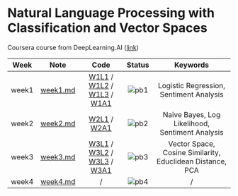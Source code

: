 # Natural Language Processing with Classification and Vector Spaces

Coursera course from DeepLearning.AI ([link](https://www.coursera.org/learn/classification-vector-spaces-in-nlp?specialization=natural-language-processing))

<div align="center">

| **Week** |                                        **Note**                                         |                                                                                                                                                                                                                                                   **Code**                                                                                                                                                                                                                                                   |              **Status**              |                       **Keywords**                        |
| :------: | :-------------------------------------------------------------------------------------: | :----------------------------------------------------------------------------------------------------------------------------------------------------------------------------------------------------------------------------------------------------------------------------------------------------------------------------------------------------------------------------------------------------------------------------------------------------------------------------------------------------------: | :----------------------------------: | :-------------------------------------------------------: |
|  week1   | [week1.md](https://github.com/yixiaowang2001/NLP_Notes/blob/main/Course1/note/week1.md) | [W1L1](https://github.com/yixiaowang2001/NLP_Notes/blob/main/Course1/code/lab/W1/C1_W1_lecture_nb_01_preprocessing.ipynb) / [W1L2](https://github.com/yixiaowang2001/NLP_Notes/blob/main/Course1/code/lab/W1/C1_W1_lecture_nb_02_word%20frequencies.ipynb) / [W1L3](https://github.com/yixiaowang2001/NLP_Notes/blob/main/Course1/code/lab/W1/C1_W1_lecture_nb_03_logistic_regression_model.ipynb) / [W1A1](https://github.com/yixiaowang2001/NLP_Notes/blob/main/Course1/code/hw/W1/C1_W1_Assignment.ipynb) | ![pb1](https://progress-bar.dev/100) |          Logistic Regression, Sentiment Analysis          |
|  week2   | [week2.md](https://github.com/yixiaowang2001/NLP_Notes/blob/main/Course1/note/week2.md) |                                                                                                                                [W2L1](https://github.com/yixiaowang2001/NLP_Notes/blob/main/Course1/code/lab/W2/C1_W2_lecture_nb_01_visualizing_naive_bayes.ipynb) / [W2A1](https://github.com/yixiaowang2001/NLP_Notes/blob/main/Course1/code/hw/W2/C1_W2_Assignment.ipynb)                                                                                                                                 | ![pb2](https://progress-bar.dev/100) |      Naive Bayes, Log Likelihood, Sentiment Analysis      |
|  week3   | [week3.md](https://github.com/yixiaowang2001/NLP_Notes/blob/main/Course1/note/week3.md) |      [W3L1](https://github.com/yixiaowang2001/NLP_Notes/blob/main/Course1/code/lab/W3/C1_W3_lecture_nb_01_linear_algebra.ipynb) / [W3L2](https://github.com/yixiaowang2001/NLP_Notes/blob/main/Course1/code/lab/W3/C1_W3_lecture_nb_02_manipulating_word_embeddings.ipynb) / [W3L3](https://github.com/yixiaowang2001/NLP_Notes/blob/main/Course1/code/lab/W3/C1_W3_lecture_nb_03_pca.ipynb) / [W3A1](https://github.com/yixiaowang2001/NLP_Notes/blob/main/Course1/code/hw/W3/C1_W3_Assignment.ipynb)       | ![pb3](https://progress-bar.dev/100) | Vector Space, Cosine Similarity, Educlidean Distance, PCA |
|  week4   | [week4.md](https://github.com/yixiaowang2001/NLP_Notes/blob/main/Course1/note/week4.md) |                                                                                                                                                                                                                                                      /                                                                                                                                                                                                                                                       |  ![pb4](https://progress-bar.dev/0)  |                             /                             |

</div>
